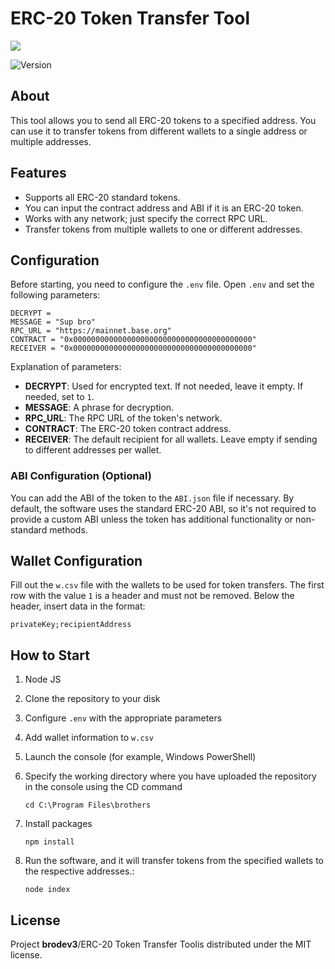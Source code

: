 # ERC-20 Token Transfer Tool

<p>
      <img src="https://i.ibb.co/3sHQCSp/av.jpg" >
</p>

<p >
   <img src="https://img.shields.io/badge/build-v_1.0-brightgreen?label=Version" alt="Version">
</p>


## About

This tool allows you to send all ERC-20 tokens to a specified address. You can use it to transfer tokens from different wallets to a single address or multiple addresses.


## Features
- Supports all ERC-20 standard tokens.
- You can input the contract address and ABI if it is an ERC-20 token.
- Works with any network; just specify the correct RPC URL.
- Transfer tokens from multiple wallets to one or different addresses.

 ## Configuration
 Before starting, you need to configure the ```.env``` file. Open ```.env``` and set the following parameters:
 
    
    DECRYPT = 
    MESSAGE = "Sup bro"
    RPC_URL = "https://mainnet.base.org"
    CONTRACT = "0x0000000000000000000000000000000000000000"
    RECEIVER = "0x0000000000000000000000000000000000000000"
    
Explanation of parameters:
- **DECRYPT**: Used for encrypted text. If not needed, leave it empty. If needed, set to ```1```.
- **MESSAGE**: A phrase for decryption.
- **RPC_URL**: The RPC URL of the token's network.
- **CONTRACT**: The ERC-20 token contract address.
- **RECEIVER**: The default recipient for all wallets. Leave empty if sending to different addresses per wallet.

 ### ABI Configuration (Optional)
You can add the ABI of the token to the ```ABI.json``` file if necessary. By default, the software uses the standard ERC-20 ABI, so it's not required to provide a custom ABI unless the token has additional functionality or non-standard methods.

 ## Wallet Configuration
Fill out the ```w.csv``` file with the wallets to be used for token transfers. The first row with the value ```1``` is a header and must not be removed. Below the header, insert data in the format:

    privateKey;recipientAddress

 ## How to Start

1. Node JS
2. Clone the repository to your disk
3. Configure ```.env``` with the appropriate parameters
4. Add wallet information to ```w.csv```
5. Launch the console (for example, Windows PowerShell)
6. Specify the working directory where you have uploaded the repository in the console using the CD command
    ```
    cd C:\Program Files\brothers
    ```
7. Install packages
   
    ```
    npm install
    ```
8. Run the software, and it will transfer tokens from the specified wallets to the respective addresses.: 
    ```
    node index
    ```





## License

Project **brodev3**/ERC-20 Token Transfer Toolis distributed under the MIT license.
